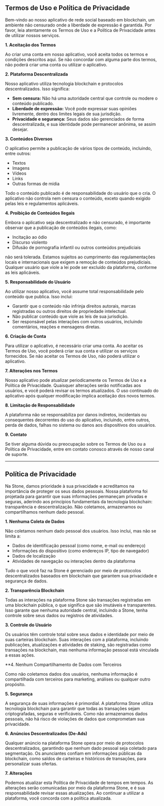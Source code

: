 
## Termos de Uso e Política de Privacidade

Bem-vindo ao nosso aplicativo de rede social baseado em blockchain, um ambiente não censurado onde a liberdade de expressão é garantida. Por favor, leia atentamente os Termos de Uso e a Política de Privacidade antes de utilizar nossos serviços.

**1. Aceitação dos Termos**

Ao criar uma conta em nosso aplicativo, você aceita todos os termos e condições descritos aqui. Se não concordar com alguma parte dos termos, não poderá criar uma conta ou utilizar o aplicativo.

**2. Plataforma Descentralizada**

Nosso aplicativo utiliza tecnologia blockchain e protocolos descentralizados. Isso significa:

- **Sem censura:** Não há uma autoridade central que controle ou modere o conteúdo publicado.
- **Liberdade de expressão:** Você pode expressar suas opiniões livremente, dentro dos limites legais de sua jurisdição.
- **Privacidade e segurança:** Seus dados são gerenciados de forma descentralizada, e sua identidade pode permanecer anônima, se assim desejar.

**3. Conteúdos Diversos**

O aplicativo permite a publicação de vários tipos de conteúdo, incluindo, entre outros:

- Textos
- Imagens
- Vídeos
- Links
- Outras formas de mídia

Todo o conteúdo publicado é de responsabilidade do usuário que o cria. O aplicativo não controla nem censura o conteúdo, exceto quando exigido pelas leis e regulamentos aplicáveis.

**4. Proibição de Conteúdos Ilegais**

Embora o aplicativo seja descentralizado e não censurado, é importante observar que a publicação de conteúdos ilegais, como:

- Incitação ao ódio
- Discurso violento
- Difusão de pornografia infantil ou outros conteúdos prejudiciais

não será tolerada. Estamos sujeitos ao cumprimento das regulamentações locais e internacionais que exigem a remoção de conteúdos prejudiciais. Qualquer usuário que viole a lei pode ser excluído da plataforma, conforme as leis aplicáveis.

**5. Responsabilidade do Usuário**

Ao utilizar nosso aplicativo, você assume total responsabilidade pelo conteúdo que publica. Isso inclui:

- Garantir que o conteúdo não infrinja direitos autorais, marcas registradas ou outros direitos de propriedade intelectual.
- Não publicar conteúdo que viole as leis de sua jurisdição.
- Ser responsável pelas interações com outros usuários, incluindo comentários, reações e mensagens diretas.

**6. Criação de Conta**

Para utilizar o aplicativo, é necessário criar uma conta. Ao aceitar os Termos de Uso, você poderá criar sua conta e utilizar os serviços fornecidos. Se não aceitar os Termos de Uso, não poderá utilizar o aplicativo.

**7. Alterações nos Termos**

Nosso aplicativo pode atualizar periodicamente os Termos de Uso e a Política de Privacidade. Quaisquer alterações serão notificadas aos usuários, e você poderá revisar os termos atualizados. O uso continuado do aplicativo após qualquer modificação implica aceitação dos novos termos.

**8. Limitação de Responsabilidade**

A plataforma não se responsabiliza por danos indiretos, incidentais ou consequentes decorrentes do uso do aplicativo, incluindo, entre outros, perda de dados, falhas no sistema ou danos aos dispositivos dos usuários.

**9. Contato**

Se tiver alguma dúvida ou preocupação sobre os Termos de Uso ou a Política de Privacidade, entre em contato conosco através de nosso canal de suporte.

---

## Política de Privacidade

Na Stone, damos prioridade à sua privacidade e acreditamos na importância de proteger os seus dados pessoais. Nossa plataforma foi projetada para garantir que suas informações permaneçam privadas e seguras, aderindo aos princípios fundamentais da tecnologia blockchain: transparência e descentralização. Não coletamos, armazenamos ou compartilhamos nenhum dado pessoal.

**1. Nenhuma Coleta de Dados**

Não coletamos nenhum dado pessoal dos usuários. Isso inclui, mas não se limita a:

- Dados de identificação pessoal (como nome, e-mail ou endereço)
- Informações do dispositivo (como endereços IP, tipo de navegador)
- Dados de localização
- Atividades de navegação ou interações dentro da plataforma

Tudo o que você faz na Stone é gerenciado por meio de protocolos descentralizados baseados em blockchain que garantem sua privacidade e segurança de dados.

**2. Transparência Blockchain**

Todas as interações na plataforma Stone são transações registradas em uma blockchain pública, o que significa que são imutáveis e transparentes. Isso garante que nenhuma autoridade central, incluindo a Stone, tenha controle sobre seus dados ou registros de atividades.

**3. Controle do Usuário**

Os usuários têm controle total sobre seus dados e identidade por meio de suas carteiras blockchain. Suas interações com a plataforma, incluindo publicações, atualizações e atividades de staking, são registradas como transações na blockchain, mas nenhuma informação pessoal está vinculada a essas ações.

**4. Nenhum Compartilhamento de Dados com Terceiros

Como não coletamos dados dos usuários, nenhuma informação é compartilhada com terceiros para marketing, análises ou qualquer outro propósito.

**5. Segurança**

A segurança de suas informações é primordial. A plataforma Stone utiliza tecnologia blockchain para garantir que todas as transações sejam criptografadas, seguras e verificáveis. Como não armazenamos dados pessoais, não há risco de violações de dados que comprometam sua privacidade.

**6. Anúncios Descentralizados (De-Ads)**

Qualquer anúncio na plataforma Stone opera por meio de protocolos descentralizados, garantindo que nenhum dado pessoal seja coletado para segmentação. Os anunciantes confiam em informações públicas da blockchain, como saldos de carteiras e históricos de transações, para personalizar suas ofertas.

**7. Alterações**

Podemos atualizar esta Política de Privacidade de tempos em tempos. As alterações serão comunicadas por meio da plataforma Stone, e é sua responsabilidade revisar essas atualizações. Ao continuar a utilizar a plataforma, você concorda com a política atualizada.